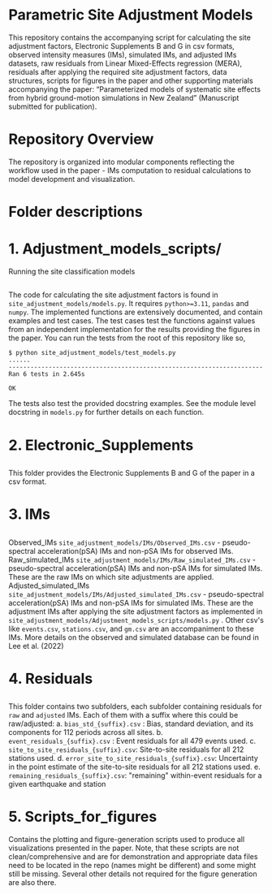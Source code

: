 # Parametric Site Adjustment Models

This repository contains the accompanying script for calculating the site adjustment factors, Electronic Supplements B and G in csv formats, observed intensity measures (IMs), simulated IMs, and adjusted IMs datasets, raw residuals from Linear Mixed-Effects regression (MERA), residuals after applying the required site adjustment factors, data structures, scripts for figures in the paper and other supporting materials accompanying the paper:
“Parameterized models of systematic site effects from hybrid ground-motion simulations in New Zealand” (Manuscript submitted for publication).

# Repository Overview
The repository is organized into modular components reflecting the workflow used in the paper - IMs computation to residual calculations to model development and visualization.

# Folder descriptions
# 1. Adjustment_models_scripts/

Running the site classification models

##
The code for calculating the site adjustment factors is found in `site_adjustment_models/models.py`. It requires `python>=3.11`, `pandas` and `numpy`. The implemented functions are extensively documented, and contain examples and test cases. The test cases test the functions against values from an independent implementation for the results providing the figures in the paper. You can run the tests from the root of this repository like so,

``` shell
$ python site_adjustment_models/test_models.py
......
----------------------------------------------------------------------
Ran 6 tests in 2.645s

OK
```

The tests also test the provided docstring examples. See the module level docstring in `models.py` for further details on each function.

# 2. Electronic_Supplements 
## 
This folder provides the Electronic Supplements B and G of the paper in a csv format.

# 3. IMs
## 
Observed_IMs `site_adjustment_models/IMs/Observed_IMs.csv` -  pseudo-spectral acceleration(pSA) IMs and non-pSA IMs for observed IMs.
Raw_simulated_IMs `site_adjustment_models/IMs/Raw_simulated_IMs.csv` -  pseudo-spectral acceleration(pSA) IMs and non-pSA IMs for simulated IMs. These are the raw IMs on which site adjustments are applied.
Adjusted_simulated_IMs `site_adjustment_models/IMs/Adjusted_simulated_IMs.csv` -  pseudo-spectral acceleration(pSA) IMs and non-pSA IMs for simulated IMs. These are the adjustment IMs after applying the site adjustment factors as implemented in `site_adjustment_models/Adjustment_models_scripts/models.py` .
Other csv's like `events.csv`, `stations.csv`, and `gm.csv` are an accompaniment to these IMs. More details on the observed and simulated database can be found in Lee et al. (2022)

# 4. Residuals
##
This folder contains two subfolders, each subfolder containing residuals for `raw` and `adjusted` IMs. Each of them with a suffix where this could be raw/adjusted:
a. `bias_std_{suffix}.csv` :  Bias, standard deviation, and its components for 112 periods across all sites.
b. `event_residuals_{suffix}.csv` : Event residuals for all 479 events used.
c. `site_to_site_residuals_{suffix}.csv`: Site-to-site residuals for all 212 stations used.
d. `error_site_to_site_residuals_{suffix}.csv`: Uncertainty in the point estimate of the site-to-site residuals for all 212 stations used.
e. `remaining_residuals_{suffix}.csv`: "remaining" within-event residuals for a given earthquake and station

# 5. Scripts_for_figures
Contains the plotting and figure-generation scripts used to produce all visualizations presented in the paper.
Note, that these scripts are not clean/comprehensive and are for demonstration and appropriate data files need to be located in the repo (names might be different) and some might still be missing. Several other details not required for the figure generation are also there.